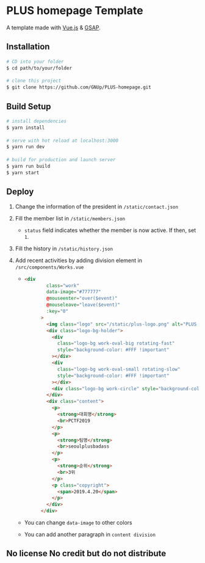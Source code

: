 # PLUS homepage Template

A template made with [Vue.js](https://vuejs.org/) & [GSAP](https://greensock.com/).

## Installation
``` bash
# CD into your folder
$ cd path/to/your/folder

# clone this project
$ git clone https://github.com/GNUp/PLUS-homepage.git
```

## Build Setup

``` bash
# install dependencies
$ yarn install

# serve with hot reload at localhost:3000
$ yarn run dev

# build for production and launch server
$ yarn run build
$ yarn start
```

## Deploy
1. Change the information of the president in `/static/contact.json`

2. Fill the member list in `/static/members.json`

   - `status` field indicates whether the member is now active. If then, set `1`.

3. Fill the history in `/static/history.json`

4. Add recent activities by adding division element in `/src/components/Works.vue`

   - ```html
     <div
             class="work"
             data-image="#777777"
             @mouseenter="over($event)"
             @mouseleave="leave($event)"
             :key="0"
           >
             <img class="logo" src="/static/plus-logo.png" alt="PLUS LOGO">
             <div class="logo-bg-holder">
               <div
                 class="logo-bg work-oval-big rotating-fast"
                 style="background-color: #FFF !important"
               ></div>
               <div
                 class="logo-bg work-oval-small rotating-slow"
                 style="background-color: #FFF !important"
               ></div>
               <div class="logo-bg work-circle" style="background-color: #FFF !important"></div>
             </div>
             <div class="content">
               <p>
                 <strong>대회명</strong>
                 <br>PCTF2019
               </p>
               <p>
                 <strong>팀명</strong>
                 <br>seoulplusbadass
               </p>
               <p>
                 <strong>순위</strong>
                 <br>3위
               </p>
               <p class="copyright">
                 <span>2019.4.20</span>
               </p>
             </div>
           </div>
     ```

   - You can change `data-image` to other colors

   - You can add another paragraph in `content division`

## No license No credit but do not distribute
